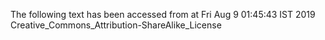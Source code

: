 The following text has been accessed from at Fri Aug 9 01:45:43 IST 2019
Creative_Commons_Attribution-ShareAlike_License
